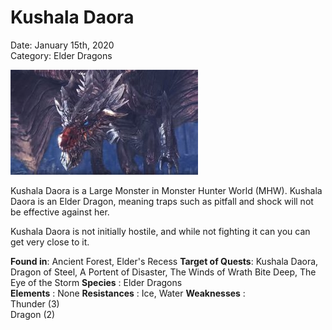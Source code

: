 # **Kushala Daora**
Date: January 15th, 2020  
Category: Elder Dragons

![alt](images/KushalaDaora.png)

Kushala Daora is a Large Monster in Monster Hunter World (MHW).
Kushala Daora is an Elder Dragon, meaning traps such
as pitfall and shock will not be effective against her.

Kushala Daora is not initially hostile, and while not fighting it can you can get very close to it.
    
**Found in**: Ancient Forest, Elder's Recess
**Target of Quests**: Kushala Daora, Dragon of Steel, A Portent of Disaster, The Winds of Wrath Bite Deep, The Eye of the Storm 
**Species** : Elder Dragons  
**Elements** : None
**Resistances** : Ice, Water 
**Weaknesses** :  
Thunder (3)   
Dragon (2)
